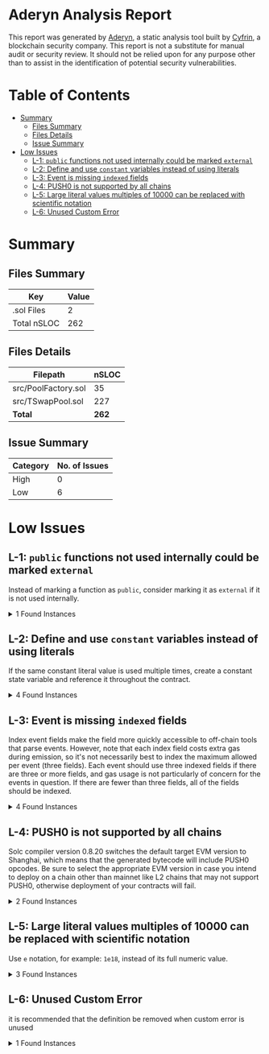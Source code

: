 # Aderyn Analysis Report

This report was generated by [Aderyn](https://github.com/Cyfrin/aderyn), a static analysis tool built by [Cyfrin](https://cyfrin.io), a blockchain security company. This report is not a substitute for manual audit or security review. It should not be relied upon for any purpose other than to assist in the identification of potential security vulnerabilities.
# Table of Contents

- [Summary](#summary)
  - [Files Summary](#files-summary)
  - [Files Details](#files-details)
  - [Issue Summary](#issue-summary)
- [Low Issues](#low-issues)
  - [L-1: `public` functions not used internally could be marked `external`](#l-1-public-functions-not-used-internally-could-be-marked-external)
  - [L-2: Define and use `constant` variables instead of using literals](#l-2-define-and-use-constant-variables-instead-of-using-literals)
  - [L-3: Event is missing `indexed` fields](#l-3-event-is-missing-indexed-fields)
  - [L-4: PUSH0 is not supported by all chains](#l-4-push0-is-not-supported-by-all-chains)
  - [L-5: Large literal values multiples of 10000 can be replaced with scientific notation](#l-5-large-literal-values-multiples-of-10000-can-be-replaced-with-scientific-notation)
  - [L-6: Unused Custom Error](#l-6-unused-custom-error)


# Summary

## Files Summary

| Key | Value |
| --- | --- |
| .sol Files | 2 |
| Total nSLOC | 262 |


## Files Details

| Filepath | nSLOC |
| --- | --- |
| src/PoolFactory.sol | 35 |
| src/TSwapPool.sol | 227 |
| **Total** | **262** |


## Issue Summary

| Category | No. of Issues |
| --- | --- |
| High | 0 |
| Low | 6 |


# Low Issues

## L-1: `public` functions not used internally could be marked `external`

Instead of marking a function as `public`, consider marking it as `external` if it is not used internally.

<details><summary>1 Found Instances</summary>


- Found in src/TSwapPool.sol [Line: 247](src/TSwapPool.sol#L247)

	```solidity
	    function swapExactInput(
	```

</details>



## L-2: Define and use `constant` variables instead of using literals

If the same constant literal value is used multiple times, create a constant state variable and reference it throughout the contract.

<details><summary>4 Found Instances</summary>


- Found in src/TSwapPool.sol [Line: 227](src/TSwapPool.sol#L227)

	```solidity
	        uint256 inputAmountMinusFee = inputAmount * 997;
	```

- Found in src/TSwapPool.sol [Line: 244](src/TSwapPool.sol#L244)

	```solidity
	        return ((inputReserves * outputAmount) * 10000) / ((outputReserves - outputAmount) * 997);
	```

- Found in src/TSwapPool.sol [Line: 359](src/TSwapPool.sol#L359)

	```solidity
	            1e18, i_wethToken.balanceOf(address(this)), i_poolToken.balanceOf(address(this))
	```

- Found in src/TSwapPool.sol [Line: 365](src/TSwapPool.sol#L365)

	```solidity
	            1e18, i_poolToken.balanceOf(address(this)), i_wethToken.balanceOf(address(this))
	```

</details>



## L-3: Event is missing `indexed` fields

Index event fields make the field more quickly accessible to off-chain tools that parse events. However, note that each index field costs extra gas during emission, so it's not necessarily best to index the maximum allowed per event (three fields). Each event should use three indexed fields if there are three or more fields, and gas usage is not particularly of concern for the events in question. If there are fewer than three fields, all of the fields should be indexed.

<details><summary>4 Found Instances</summary>


- Found in src/PoolFactory.sol [Line: 35](src/PoolFactory.sol#L35)

	```solidity
	    event PoolCreated(address tokenAddress, address poolAddress);
	```

- Found in src/TSwapPool.sol [Line: 43](src/TSwapPool.sol#L43)

	```solidity
	    event LiquidityAdded(address indexed liquidityProvider, uint256 wethDeposited, uint256 poolTokensDeposited);
	```

- Found in src/TSwapPool.sol [Line: 44](src/TSwapPool.sol#L44)

	```solidity
	    event LiquidityRemoved(address indexed liquidityProvider, uint256 wethWithdrawn, uint256 poolTokensWithdrawn);
	```

- Found in src/TSwapPool.sol [Line: 45](src/TSwapPool.sol#L45)

	```solidity
	    event Swap(address indexed swapper, IERC20 tokenIn, uint256 amountTokenIn, IERC20 tokenOut, uint256 amountTokenOut);
	```

</details>



## L-4: PUSH0 is not supported by all chains

Solc compiler version 0.8.20 switches the default target EVM version to Shanghai, which means that the generated bytecode will include PUSH0 opcodes. Be sure to select the appropriate EVM version in case you intend to deploy on a chain other than mainnet like L2 chains that may not support PUSH0, otherwise deployment of your contracts will fail.

<details><summary>2 Found Instances</summary>


- Found in src/PoolFactory.sol [Line: 15](src/PoolFactory.sol#L15)

	```solidity
	pragma solidity 0.8.20;
	```

- Found in src/TSwapPool.sol [Line: 15](src/TSwapPool.sol#L15)

	```solidity
	pragma solidity 0.8.20;
	```

</details>



## L-5: Large literal values multiples of 10000 can be replaced with scientific notation

Use `e` notation, for example: `1e18`, instead of its full numeric value.

<details><summary>3 Found Instances</summary>


- Found in src/TSwapPool.sol [Line: 36](src/TSwapPool.sol#L36)

	```solidity
	    uint256 private constant MINIMUM_WETH_LIQUIDITY = 1_000_000_000;
	```

- Found in src/TSwapPool.sol [Line: 244](src/TSwapPool.sol#L244)

	```solidity
	        return ((inputReserves * outputAmount) * 10000) / ((outputReserves - outputAmount) * 997);
	```

- Found in src/TSwapPool.sol [Line: 316](src/TSwapPool.sol#L316)

	```solidity
	            outputToken.safeTransfer(msg.sender, 1_000_000_000_000_000_000);
	```

</details>



## L-6: Unused Custom Error

it is recommended that the definition be removed when custom error is unused

<details><summary>1 Found Instances</summary>


- Found in src/PoolFactory.sol [Line: 22](src/PoolFactory.sol#L22)

	```solidity
	    error PoolFactory__PoolDoesNotExist(address tokenAddress);
	```

</details>



